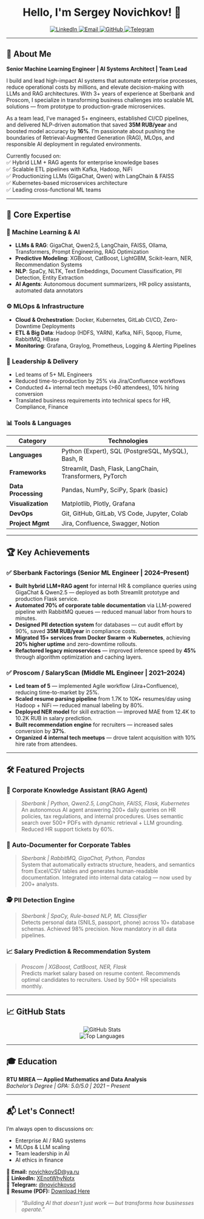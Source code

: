 <!-- Profile Header -->
<h1 align="center">Hello, I'm Sergey Novichkov! 👋</h1>
<p align="center">
  <a href="https://www.linkedin.com/in/XEnotWhyNotx/">
    <img src="https://img.shields.io/badge/LinkedIn-Connect-blue?style=for-the-badge&logo=linkedin" alt="LinkedIn">
  </a>
  <a href="mailto:novichkovSD@ya.ru">
    <img src="https://img.shields.io/badge/Email-Contact%20Me-green?style=for-the-badge&logo=gmail" alt="Email">
  </a>
  <a href="https://github.com/xEnotWhyNotx">
    <img src="https://img.shields.io/badge/GitHub-View%20Profile-black?style=for-the-badge&logo=github" alt="GitHub">
  </a>
  <a href="https://t.me/novichkovsd">
    <img src="https://img.shields.io/badge/Telegram-DM%20Me-0088cc?style=for-the-badge&logo=telegram" alt="Telegram">
  </a>
</p>

---

## 🧠 About Me

**Senior Machine Learning Engineer | AI Systems Architect | Team Lead**

I build and lead high-impact AI systems that automate enterprise processes, reduce operational costs by millions, and elevate decision-making with LLMs and RAG architectures. With 3+ years of experience at Sberbank and Proscom, I specialize in transforming business challenges into scalable ML solutions — from prototype to production-grade microservices.

As a team lead, I’ve managed 5+ engineers, established CI/CD pipelines, and delivered NLP-driven automation that saved **35M RUB/year** and boosted model accuracy by **16%**. I’m passionate about pushing the boundaries of Retrieval-Augmented Generation (RAG), MLOps, and responsible AI deployment in regulated environments.

Currently focused on:  
✅ Hybrid LLM + RAG agents for enterprise knowledge bases  
✅ Scalable ETL pipelines with Kafka, Hadoop, NiFi  
✅ Productionizing LLMs (GigaChat, Qwen) with LangChain & FAISS  
✅ Kubernetes-based microservices architecture  
✅ Leading cross-functional ML teams  

---

## 🚀 Core Expertise

### 🔧 **Machine Learning & AI**
- **LLMs & RAG**: GigaChat, Qwen2.5, LangChain, FAISS, Ollama, Transformers, Prompt Engineering, RAG Optimization  
- **Predictive Modeling**: XGBoost, CatBoost, LightGBM, Scikit-learn, NER, Recommendation Systems  
- **NLP**: SpaCy, NLTK, Text Embeddings, Document Classification, PII Detection, Entity Extraction  
- **AI Agents**: Autonomous document summarizers, HR policy assistants, automated data annotators  

### ⚙️ **MLOps & Infrastructure**
- **Cloud & Orchestration**: Docker, Kubernetes, GitLab CI/CD, Zero-Downtime Deployments  
- **ETL & Big Data**: Hadoop (HDFS, YARN), Kafka, NiFi, Sqoop, Flume, RabbitMQ, HBase  
- **Monitoring**: Grafana, Graylog, Prometheus, Logging & Alerting Pipelines  

### 💼 **Leadership & Delivery**
- Led teams of 5+ ML Engineers  
- Reduced time-to-production by 25% via Jira/Confluence workflows  
- Conducted 4+ internal tech meetups (>60 attendees), 10% hiring conversion  
- Translated business requirements into technical specs for HR, Compliance, Finance  

### 📊 **Tools & Languages**
| Category             | Technologies |
|----------------------|--------------|
| **Languages**        | Python (Expert), SQL (PostgreSQL, MySQL), Bash, R |
| **Frameworks**       | Streamlit, Dash, Flask, LangChain, Transformers, PyTorch |
| **Data Processing**  | Pandas, NumPy, SciPy, Spark (basic) |
| **Visualization**    | Matplotlib, Plotly, Grafana |
| **DevOps**           | Git, GitHub, GitLab, VS Code, Jupyter, Colab |
| **Project Mgmt**     | Jira, Confluence, Swagger, Notion |

---

## 🏆 Key Achievements

### ✅ **Sberbank Factorings (Senior ML Engineer | 2024–Present)**  
- **Built hybrid LLM+RAG agent** for internal HR & compliance queries using GigaChat & Qwen2.5 — deployed as both Streamlit prototype and production Flask service.  
- **Automated 70% of corporate table documentation** via LLM-powered pipeline with RabbitMQ queues — reduced manual labor from hours to minutes.  
- **Designed PII detection system** for databases — cut audit effort by 90%, saved **35M RUB/year** in compliance costs.  
- **Migrated 15+ services from Docker Swarm → Kubernetes**, achieving **20% higher uptime** and zero-downtime rollouts.  
- **Refactored legacy microservices** — improved inference speed by **45%** through algorithm optimization and caching layers.  

### ✅ **Proscom / SalaryScan (Middle ML Engineer | 2021–2024)**  
- **Led team of 5** — implemented Agile workflow (Jira+Confluence), reducing time-to-market by 25%.  
- **Scaled resume parsing pipeline** from 1.7K to 10K+ resumes/day using Hadoop + NiFi — reduced manual labeling by 80%.  
- **Deployed NER model** for skill extraction — improved MAE from 12.4K to 10.2K RUB in salary prediction.  
- **Built recommendation engine** for recruiters — increased sales conversion by **37%**.  
- **Organized 4 internal tech meetups** — drove talent acquisition with 10% hire rate from attendees.  

---

## 🛠 Featured Projects

### 🤖 **Corporate Knowledge Assistant (RAG Agent)**  
> *Sberbank | Python, Qwen2.5, LangChain, FAISS, Flask, Kubernetes*  
An autonomous AI agent answering 200+ daily queries on HR policies, tax regulations, and internal procedures. Uses semantic search over 500+ PDFs with dynamic retrieval + LLM grounding. Reduced HR support tickets by 60%.

### 📄 **Auto-Documenter for Corporate Tables**  
> *Sberbank | RabbitMQ, GigaChat, Python, Pandas*  
System that automatically extracts structure, headers, and semantics from Excel/CSV tables and generates human-readable documentation. Integrated into internal data catalog — now used by 200+ analysts.

### 🕵️ **PII Detection Engine**  
> *Sberbank | SpaCy, Rule-based NLP, ML Classifier*  
Detects personal data (SNILS, passport, phone) across 10+ database schemas. Achieved 98% precision. Now mandatory in all data pipelines.

### 📈 **Salary Prediction & Recommendation System**  
> *Proscom | XGBoost, CatBoost, NER, Flask*  
Predicts market salary based on resume content. Recommends optimal candidates to recruiters. Used by 500+ HR specialists monthly.

---

## 📈 GitHub Stats

<p align="center">
  <img src="https://github-readme-stats.vercel.app/api?username=xEnotWhyNotx&show_icons=true&theme=radical&hide_border=true&count_private=true" alt="GitHub Stats" />
  <br/>
  <img src="https://github-readme-stats.vercel.app/api/top-langs/?username=xEnotWhyNotx&layout=compact&langs_count=8&theme=radical&hide_border=true" alt="Top Languages" />
</p>

---

## 🎓 Education

**RTU MIREA — Applied Mathematics and Data Analysis**  
*Bachelor’s Degree | GPA: 5.0/5.0 | 2021 – Present*

---

## 📬 Let's Connect!

I’m always open to discussions on:
- Enterprise AI / RAG systems  
- MLOps & LLM scaling  
- Team leadership in AI  
- AI ethics in finance  

📩 **Email:** [novichkovSD@ya.ru](mailto:novichkovSD@ya.ru)  
🔗 **LinkedIn:** [XEnotWhyNotx](https://www.linkedin.com/in/XEnotWhyNotx/)  
💬 **Telegram:** [@novichkovsd](https://t.me/novichkovsd)  
📂 **Resume (PDF):** [Download Here](https://github.com/xEnotWhyNotx/xEnotWhyNotx/assets/96652001/5bb34fdd-3776-43d4-84af-46b7aac05419)

> *“Building AI that doesn’t just work — but transforms how businesses operate.”*
